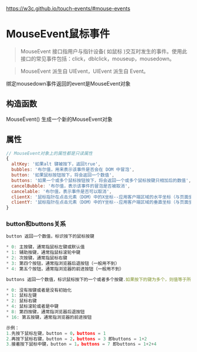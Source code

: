https://w3c.github.io/touch-events/#mouse-events

# MouseEvent鼠标事件

> MouseEvent 接口指用户与指针设备( 如鼠标 )交互时发生的事件。使用此接口的常见事件包括：click，dblclick，mouseup，mousedown。

> MouseEvent 派生自 UIEvent，UIEvent 派生自 Event。

绑定mousedown事件返回的event是MouseEvent对象

## 构造函数

MouseEvent() 生成一个新的MouseEvent对象

## 属性

```javascript
// MouseEvent对象上的属性都是只读属性
{
  altKey: '如果alt 键被按下，返回true',
  bubbles: '布尔值，用来表示该事件是否会在 DOM 中冒泡',
  button: '如果鼠标按钮按下，将会返回一个数值',
  buttons: '如果一个或多个鼠标按钮按下，将会返回一个或多个鼠标按键只相加后的数值',
  cancelBubble: '布尔值，表示该事件的冒泡是否被取消',
  cancelable: '布尔值，表示事件是否可以取消',
  clientX: '鼠标指针在点击元素（DOM）中的X坐标--应用客户端区域的水平坐标（与页面坐标不同）',
  clientY: '鼠标指针在点击元素（DOM）中的Y坐标--应用客户端区域的垂直坐标（与页面坐标不同）',
}
```

### button和buttons关系

```javascript
button 返回一个数值，标识按下的鼠标按键

* 0: 主按键，通常指鼠标左键或默认值
* 1: 辅助按键，通常指鼠标滚轮中键
* 2: 次按键，通常指鼠标右键
* 3: 第四个按钮，通常指浏览器后退按钮（一般用不到）
* 4: 第五个按钮，通常指浏览器的前进按钮（一般用不到）

buttons 返回一个数值，标识鼠标按下的一个或者多个按键.如果按下的键为多个，则值等于所有按键对应数值进行相加运算的结果

* 0: 没有按键或者是没有初始化
* 1: 鼠标左键
* 2: 鼠标右键
* 4: 鼠标滚轮或者是中键
* 8: 第四按键，通常指浏览器后退按钮
* 16: 第五按键，通常指浏览器的前进按钮

示例：
1.先按下鼠标左键，button = 0，buttons = 1
2.再按下鼠标右键，button = 2，buttons = 3 即buttons = 1+2
3.接着按下鼠标中键，button = 1，buttons = 7 即buttons = 1+2+4
```
